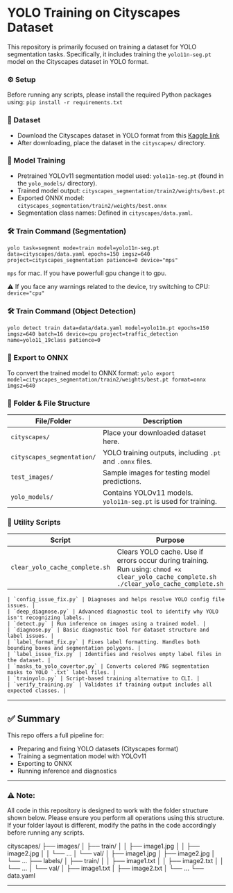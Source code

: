 # YOLO Training on Cityscapes Dataset

This repository is primarily focused on training a dataset for YOLO segmentation tasks. Specifically, it includes training the `yolo11n-seg.pt` model on the Cityscapes dataset in YOLO format.

### ⚙️ Setup

Before running any scripts, please install the required Python packages using:
`pip install -r requirements.txt`

### 🔗 Dataset

- Download the Cityscapes dataset in YOLO format from this [Kaggle link](https://www.kaggle.com/datasets/rifqinaufalabdjul/cityscapes-in-yolo-format/data)
- After downloading, place the dataset in the `cityscapes/` directory.

### 🧠 Model Training

- Pretrained YOLOv11 segmentation model used: `yolo11n-seg.pt` (found in the `yolo_models/` directory).
- Trained model output:
`cityscapes_segmentation/train2/weights/best.pt`
- Exported ONNX model:
`cityscapes_segmentation/train2/weights/best.onnx`
- Segmentation class names:
Defined in `cityscapes/data.yaml`.

### 🛠️ Train Command (Segmentation)

`yolo task=segment mode=train model=yolo11n-seg.pt data=cityscapes/data.yaml epochs=150 imgsz=640 project=cityscapes_segmentation patience=0 device="mps"`

`mps` for mac. If you have powerfull gpu change it to gpu.

⚠️ If you face any warnings related to the device, try switching to CPU:
`device="cpu"`

### 🛠️ Train Command (Object Detection)

`yolo detect train data=data/data.yaml model=yolo11n.pt epochs=150 imgsz=640 batch=16 device=cpu project=traffic_detection name=yolo11_19class patience=0`

### 🔄 Export to ONNX

To convert the trained model to ONNX format:
`yolo export model=cityscapes_segmentation/train2/weights/best.pt format=onnx imgsz=640`

### 📁 Folder & File Structure
| File/Folder                | Description                                                     |
| -------------------------- | --------------------------------------------------------------- |
| `cityscapes/`              | Place your downloaded dataset here.                             |
| `cityscapes_segmentation/` | YOLO training outputs, including `.pt` and `.onnx` files.       |
| `test_images/`             | Sample images for testing model predictions.                    |
| `yolo_models/`             | Contains YOLOv11 models. `yolo11n-seg.pt` is used for training. |

### 🔧 Utility Scripts
| Script                         | Purpose                                                                |
| ------------------------------ | ---------------------------------------------------------------------- |
| `clear_yolo_cache_complete.sh` | Clears YOLO cache. Use if errors occur during training. <br>Run using: `chmod +x clear_yolo_cache_complete.sh`  `./clear_yolo_cache_complete.sh`|


``` |
| `config_issue_fix.py` | Diagnoses and helps resolve YOLO config file issues. |
| `deep_diagnose.py` | Advanced diagnostic tool to identify why YOLO isn't recognizing labels. |
| `detect.py` | Run inference on images using a trained model. |
| `diagnose.py` | Basic diagnostic tool for dataset structure and label issues. |
| `label_format_fix.py` | Fixes label formatting. Handles both bounding boxes and segmentation polygons. |
| `label_issue_fix.py` | Identifies and resolves empty label files in the dataset. |
| `masks_to_yolo_covertor.py` | Converts colored PNG segmentation masks to YOLO `.txt` label files. |
| `trainyolo.py` | Script-based training alternative to CLI. |
| `verify_training.py` | Validates if training output includes all expected classes. |
```

---

## ✅ Summary

This repo offers a full pipeline for:

- Preparing and fixing YOLO datasets (Cityscapes format)
- Training a segmentation model with YOLOv11
- Exporting to ONNX
- Running inference and diagnostics

---

### ⚠️ Note:
All code in this repository is designed to work with the folder structure shown below.
Please ensure you perform all operations using this structure.
If your folder layout is different, modify the paths in the code accordingly before running any scripts.


cityscapes/
├── images/
│   ├── train/
│   │   ├── image1.jpg
│   │   ├── image2.jpg
│   │   └── ...
│   └── val/
│       ├── image1.jpg
│       ├── image2.jpg
│       └── ...
├── labels/
│   ├── train/
│   │   ├── image1.txt
│   │   ├── image2.txt
│   │   └── ...
│   └── val/
│       ├── image1.txt
│       ├── image2.txt
│       └── ...
└── data.yaml

---